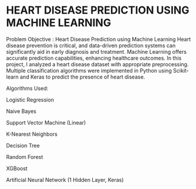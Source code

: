 # HEART DISEASE PREDICTION USING MACHINE LEARNING

Problem Objective : Heart Disease Prediction using Machine Learning
Heart disease prevention is critical, and data-driven prediction systems can significantly aid in early diagnosis and treatment. Machine Learning offers accurate prediction capabilities, enhancing healthcare outcomes. In this project, I analyzed a heart disease dataset with appropriate preprocessing. Multiple classification algorithms were implemented in Python using Scikit-learn and Keras to predict the presence of heart disease.

Algorithms Used:

Logistic Regression

Naive Bayes

Support Vector Machine (Linear)

K-Nearest Neighbors

Decision Tree

Random Forest

XGBoost

Artificial Neural Network (1 Hidden Layer, Keras)
